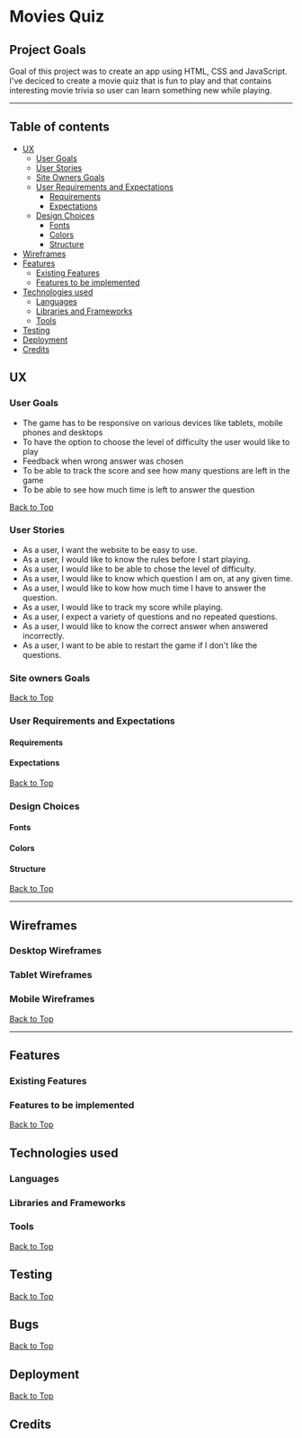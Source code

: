 # **Movies Quiz**



## **Project Goals** 

Goal of this project was to create an app using HTML, CSS and JavaScript. I've deciced to create a movie quiz 
that is fun to play and that contains interesting movie trivia so user can learn something new while playing. 



---
<a></a>
## Table of contents 
* [UX](#ux)
    * [User Goals](#user-goals)
    * [User Stories](#user-stories)
    * [Site Owners Goals](#site-owners-goals)
    * [User Requirements and Expectations](#user-requirements-and-expectations)
        * [Requirements](#requirements)
        * [Expectations](#expectations)
    * [Design Choices](#design-choices)
        * [Fonts](#fonts)
        * [Colors](#colors)
        * [Structure](#structure)
* [Wireframes](#wireframes)
* [Features](#features)
    * [Existing Features](#existing-features)
    * [Features to be implemented](#features-to-be-implemented)
* [Technologies used](#technologies-used)
    * [Languages](#languages)
    * [Libraries and Frameworks](#libraries-and-frameworks)
    * [Tools](#tools)
* [Testing](#testing)
* [Deployment](#deployment)
* [Credits](#credits)



<a name="ux"></a>
## **UX**
<a></a>
### **User Goals**

* The game has to be responsive on various devices like tablets, mobile phones and desktops
* To have the option to choose the level of difficulty the user would like to play
* Feedback when wrong answer was chosen
* To be able to track the score and see how many questions are left in the game
* To be able to see how much time is left to answer the question


[Back to Top](#table-of-contents)

<a></a>

### **User Stories**

* As a user, I want the website to be easy to use.
* As a user, I would like to know the rules before I start playing.
* As a user, I would like to be able to chose the level of difficulty.
* As a user, I would like to know which question I am on, at any given time.
* As a user, I would like to kow how much time I have to answer the question.
* As a user, I would like to track my score while playing. 
* As a user, I expect a variety of questions and no repeated questions.
* As a user, I would like to know the correct answer when answered incorrectly.
* As a user, I want to be able to restart the game if I don't like the questions.

<a></a>

### **Site owners Goals**


[Back to Top](#table-of-contents)

<a></a>
### **User Requirements and Expectations**
<a></a>
#### Requirements

<a></a>
#### Expectations




[Back to Top](#table-of-contents)

<a></a>
### **Design Choices**



<a></a>
#### Fonts


<a></a>
#### Colors









<a></a>

#### Structure


[Back to Top](#table-of-contents)

--- 
<a></a>

## **Wireframes**





### Desktop Wireframes

### Tablet Wireframes

### Mobile Wireframes



[Back to Top](#table-of-contents)

---

<a></a>
## **Features**
<a></a>
### **Existing Features**




<a></a>
### **Features to be implemented**



[Back to Top](#table-of-contents)

<a></a>

## **Technologies used**
<a></a>

### **Languages**


<a></a>

### **Libraries and Frameworks**


### **Tools**


[Back to Top](#table-of-contents)

<a></a>

## **Testing**




[Back to Top](#table-of-contents)

## **Bugs**









[Back to Top](#table-of-contents)

<a></a>

## **Deployment**



[Back to Top](#table-of-contents)

<a></a>

## **Credits**

